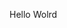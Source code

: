 Hello Wolrd





























































































































































































































































































































































































































































































































































































































































































































































































































































































































































































































































































































































































































































































































































































































































































































































































































































































































































































































































































































































































































































































































































































































































































































































































































































































































































































































































































































































































































































































































































































































































































































